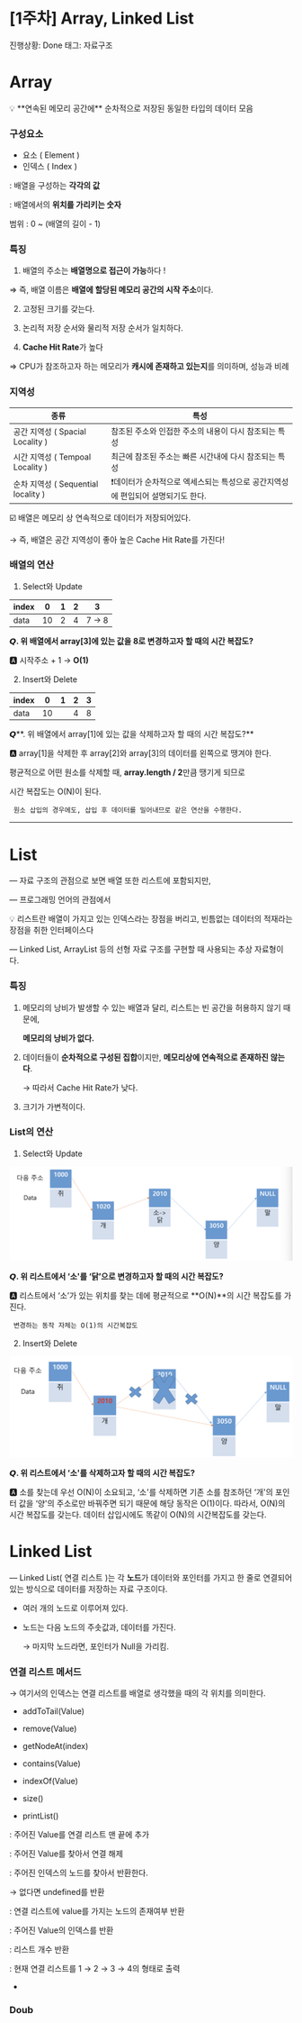 # [1주차] Array, Linked List

진행상황: Done
태그: 자료구조

# Array

<aside>
💡 **연속된 메모리 공간에** 순차적으로 저장된 동일한 타입의 데이터 모음

</aside>

### 구성요소

- 요소 ( Element )
- 인덱스 ( Index )

: 배열을 구성하는 **각각의 값**

: 배열에서의 **위치를 가리키는 숫자**

  범위 : 0 ~ (배열의 길이 - 1)

### 특징

1)  배열의 주소는 **배열명으로 접근이 가능**하다 !

⇒ 즉, 배열 이름은 **배열에 할당된 메모리 공간의 시작 주소**이다.

2) 고정된 크기를 갖는다.

3) 논리적 저장 순서와 물리적 저장 순서가 일치하다.

4) **Cache Hit Rate**가 높다

⇒ CPU가 참조하고자 하는 메모리가 **캐시에 존재하고 있는지**를 의미하며, 성능과 비례

### 지역성

| 종류 | 특성 |
| --- | --- |
| 공간 지역성 ( Spacial Locality ) | 참조된 주소와 인접한 주소의 내용이 다시 참조되는 특성 |
| 시간 지역성 ( Tempoal Locality ) | 최근에 참조된 주소는 빠른 시간내에 다시 참조되는 특성 |
| 순차 지역성 ( Sequential locality ) | ❗️데이터가 순차적으로 엑세스되는 특성으로 공간지역성에 편입되어 설명되기도 한다. |

☑️ 배열은 메모리 상 연속적으로 데이터가 저장되어있다.

→ 즉, 배열은 공간 지역성이 좋아 높은 Cache Hit Rate를 가진다!

### 배열의 연산

1) Select와 Update

| index | 0 | 1 | 2 | 3 |
| --- | --- | --- | --- | --- |
| data | 10 | 2 | 4 | 7 → 8 |

**𝙌. 위 배열에서 array[3]에 있는 값을 8로 변경하고자 할 때의 시간 복잡도?**

🅰 시작주소 + 1 → **O(1)**

2) Insert와 Delete

| index | 0 | 1 | 2 | 3 |
| --- | --- | --- | --- | --- |
| data | 10 |  | 4 | 8 |

𝙌**. 위 배열에서 array[1]에 있는 값을 삭제하고자 할 때의 시간 복잡도?**

🅰 array[1]을 삭제한 후 array[2]와 array[3]의 데이터를 왼쪽으로 땡겨야 한다.

   평균적으로 어떤 원소를 삭제할 때, **array.length / 2**만큼 땡기게 되므로

   시간 복잡도는 O(N)이 된다.

     원소 삽입의 경우에도, 삽입 후 데이터를 밀어내므로 같은 연산을 수행한다.

---

# List

— 자료 구조의 관점으로 보면 배열 또한 리스트에 포함되지만,

— 프로그래밍 언어의 관점에서

<aside>
💡 리스트란 배열이 가지고 있는 인덱스라는 장점을 버리고, 빈틈없는 데이터의 적재라는 장점을 취한 인터페이스다

</aside>

— Linked List, ArrayList 등의 선형 자료 구조를 구현할 때 사용되는 추상 자료형이다.

### 특징

1) 메모리의 낭비가 발생할 수 있는 배열과 달리, 리스트는 빈 공간을 허용하지 않기 때문에,

    **메모리의 낭비가 없다.**

2) 데이터들이 **순차적으로 구성된 집합**이지만, **메모리상에 연속적으로 존재하진 않는다**.

   → 따라서 Cache Hit Rate가 낮다.

3) 크기가 가변적이다.

### List의 연산

1) Select와 Update

![Untitled](../assets/week1_1.png)

**𝙌. 위 리스트에서 ‘소'를 ‘닭’으로 변경하고자 할 때의 시간 복잡도?**

🅰 리스트에서 ‘소’가 있는 위치를 찾는 데에 평균적으로 **O(N)**의 시간 복잡도를 가진다.

     변경하는 동작 자체는 O(1)의 시간복잡도

2) Insert와 Delete

![Untitled](../assets/week1_2.png)

**𝙌. 위 리스트에서 ‘소'를 삭제하고자 할 때의 시간 복잡도?**

🅰 소를 찾는데 우선 O(N)이 소요되고, ‘소'를 삭제하면 기존 소를 참조하던 ‘개'의 포인터 값을 ‘양'의 주소로만 바꿔주면 되기 때문에 해당 동작은 O(1)이다. 따라서, O(N)의 시간 복잡도를 갖는다. 데이터 삽입시에도 똑같이 O(N)의 시간복잡도를 갖는다.

# 

# Linked List

— Linked List( 연결 리스트 )는 각 **노드**가 데이터와 포인터를 가지고 한 줄로 연결되어 있는 방식으로 데이터를 저장하는 자료 구조이다.

- 여러 개의 노드로 이루어져 있다.
- 노드는 다음 노드의 주솟값과, 데이터를 가진다.
    
    → 마지막 노드라면, 포인터가 Null을 가리킴.
    

### 연결 리스트 메서드

→ 여기서의 인덱스는 연결 리스트를 배열로 생각했을 때의 각 위치를 의미한다.

- addToTail(Value)
- remove(Value)
- getNodeAt(index)

- contains(Value)
- indexOf(Value)
- size()
- printList()

: 주어진 Value를 연결 리스트 맨 끝에 추가

: 주어진 Value를 찾아서 연결 해제

: 주어진 인덱스의 노드를 찾아서 반환한다.

 → 없다면 undefined를 반환

: 연결 리스트에 value를 가지는 노드의 존재여부 반환

: 주어진 Value의 인덱스를 반환

: 리스트 개수 반환

: 현재 연결 리스트를 1 → 2 → 3 → 4의 형태로 출력

- 

### Doub
